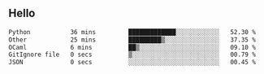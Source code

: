 ## Hello
<!--START_SECTION:waka-->

```txt
Python           36 mins         █████████████░░░░░░░░░░░░   52.30 %
Other            25 mins         █████████▒░░░░░░░░░░░░░░░   37.35 %
OCaml            6 mins          ██▒░░░░░░░░░░░░░░░░░░░░░░   09.10 %
GitIgnore file   0 secs          ▒░░░░░░░░░░░░░░░░░░░░░░░░   00.79 %
JSON             0 secs          ░░░░░░░░░░░░░░░░░░░░░░░░░   00.45 %
```

<!--END_SECTION:waka-->
